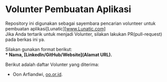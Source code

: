 # Volunter Pembuatan Aplikasi
Repository ini digunakan sebagai sayembara pencarian volunteer untuk pembuatan aplikasi[Lunatic][www.Lunatic.com]<br>
Jika Anda tertarik untuk menjadi Volunter, silakan lakukan PR(pull-request) pada berkas ini ya.<br>

Silakan gunakan format berikut:<br>
**\* Nama, [LinkedIn/GitHub/Website](Alamat URL).** 

Berikut adalah daftar Volunter yang diterima:
* Oon Arfiandwi, [oo.or.id](https://oo.or.id).

